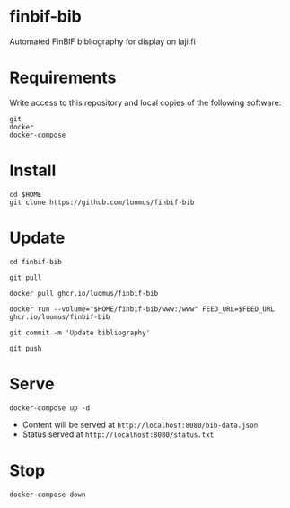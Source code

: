 # finbif-bib
Automated FinBIF bibliography for display on laji.fi

# Requirements
Write access to this repository and local copies of the following software:
```
git
docker
docker-compose
```

# Install
```
cd $HOME
git clone https://github.com/luomus/finbif-bib
```

# Update
```
cd finbif-bib

git pull

docker pull ghcr.io/luomus/finbif-bib

docker run --volume="$HOME/finbif-bib/www:/www" FEED_URL=$FEED_URL ghcr.io/luomus/finbif-bib

git commit -m 'Update bibliography'

git push
```

# Serve
```
docker-compose up -d
```

* Content will be served at `http://localhost:8080/bib-data.json`
* Status served at `http://localhost:8080/status.txt`

# Stop
```
docker-compose down
```
